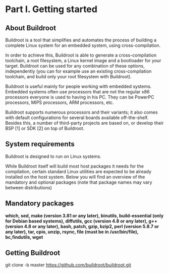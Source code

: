 # Part I. Getting started
## About Buildroot
Buildroot is a tool that simplifies and automates the process of building a complete Linux system for an embedded system, using cross-compilation.

In order to achieve this, Buildroot is able to generate a cross-compilation toolchain, a root filesystem, a Linux kernel image and a bootloader for your target. Buildroot can be used for any combination of these options, independently (you can for example use an existing cross-compilation toolchain, and build only your root filesystem with Buildroot).

Buildroot is useful mainly for people working with embedded systems. Embedded systems often use processors that are not the regular x86 processors everyone is used to having in his PC. They can be PowerPC processors, MIPS processors, ARM processors, etc.

Buildroot supports numerous processors and their variants; it also comes with default configurations for several boards available off-the-shelf. Besides this, a number of third-party projects are based on, or develop their BSP [1] or SDK [2] on top of Buildroot.
## System requirements
Buildroot is designed to run on Linux systems.

While Buildroot itself will build most host packages it needs for the compilation, certain standard Linux utilities are expected to be already installed on the host system. Below you will find an overview of the mandatory and optional packages (note that package names may vary between distributions)
## Mandatory packages
**which, sed, make (version 3.81 or any later), binutils, build-essential (only for Debian based systems), diffutils, gcc (version 4.8 or any later), g++ (version 4.8 or any later), bash, patch, gzip, bzip2, perl (version 5.8.7 or any later), tar, cpio, unzip, rsync, file (must be in /usr/bin/file), bc,findutils, wget**
## Getting Buildroot
git clone -b master https://github.com/buildroot/buildroot.git
